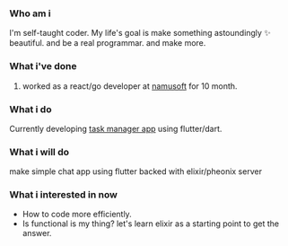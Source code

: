 ### Who am i
I'm self-taught coder. My life's goal is make something astoundingly ✨ beautiful. 
and be a real programmar. and make more.
### What i've done
1. worked as a react/go developer at [namusoft](https://www.namusoft.co.kr) for 10 month.
### What i do
Currently developing [task manager app](https://github.com/krapjost/non) using flutter/dart.
### What i will do
make simple chat app using flutter backed with elixir/pheonix server 
### What i interested in now
- How to code more efficiently.
- Is functional is my thing? let's learn elixir as a starting point to get the answer.
